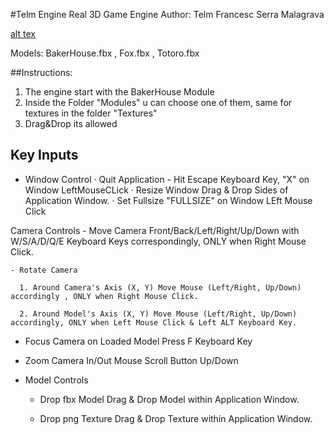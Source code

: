 #Telm Engine Real
3D Game Engine
Author: Telm Francesc Serra Malagrava

[alt tex](https://github.com/telmiuse/1Assigment)

Models: BakerHouse.fbx , Fox.fbx , Totoro.fbx


##Instructions:
1.	 The engine start with the BakerHouse Module
2.	 Inside the Folder "Modules" u can choose one of them, same for textures in the folder "Textures"
3.	 Drag&Drop its allowed

## Key Inputs
-	Window Control
	· Quit Application - Hit Escape Keyboard Key, "X" on Window LeftMouseCLick
	· Resize Window Drag & Drop Sides of Application Window.
	· Set Fullsize "FULLSIZE" on Window LEft Mouse Click

 Camera Controls 
    - Move Camera Front/Back/Left/Right/Up/Down with W/S/A/D/Q/E Keyboard Keys correspondingly, ONLY when Right Mouse Click.

    - Rotate Camera 
    
      1. Around Camera's Axis (X, Y) Move Mouse (Left/Right, Up/Down) accordingly , ONLY when Right Mouse Click.

      2. Around Model's Axis (X, Y) Move Mouse (Left/Right, Up/Down) accordingly, ONLY when Left Mouse Click & Left ALT Keyboard Key.
 
   - Focus Camera on Loaded Model Press F Keyboard Key 

   - Zoom Camera In/Out Mouse Scroll Button Up/Down

- Model Controls
   - Drop fbx Model Drag & Drop Model within Application Window.

   - Drop png Texture Drag & Drop Texture within Application Window.
